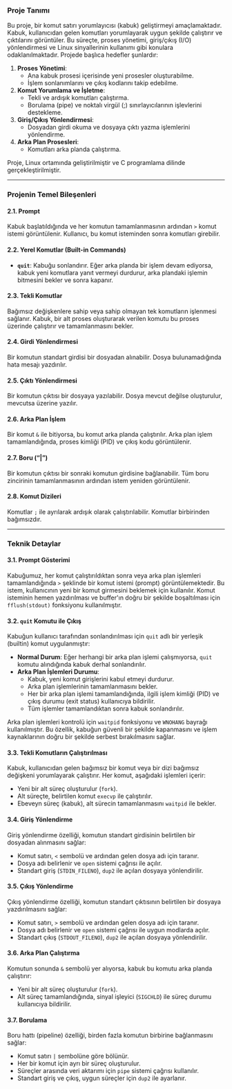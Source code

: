 ### Proje Tanımı

Bu proje, bir komut satırı yorumlayıcısı (kabuk) geliştirmeyi amaçlamaktadır. Kabuk, kullanıcıdan gelen komutları yorumlayarak uygun şekilde çalıştırır ve çıktılarını görüntüler. Bu süreçte, proses yönetimi, giriş/çıkış (I/O) yönlendirmesi ve Linux sinyallerinin kullanımı gibi konulara odaklanılmaktadır. Projede başlıca hedefler şunlardır:

1. **Proses Yönetimi**:
   - Ana kabuk prosesi içerisinde yeni prosesler oluşturabilme.
   - İşlem sonlanımlarını ve çıkış kodlarını takip edebilme.
2. **Komut Yorumlama ve İşletme**:
   - Tekli ve ardışık komutları çalıştırma.
   - Borulama (pipe) ve noktalı virgül (;) sınırlayıcılarının işlevlerini destekleme.
3. **Giriş/Çıkış Yönlendirmesi**:
   - Dosyadan girdi okuma ve dosyaya çıktı yazma işlemlerini yönlendirme.
4. **Arka Plan Prosesleri**:
   - Komutları arka planda çalıştırma.

Proje, Linux ortamında geliştirilmiştir ve C programlama dilinde gerçekleştirilmiştir.

---

### Projenin Temel Bileşenleri

#### 2.1. Prompt
Kabuk başlatıldığında ve her komutun tamamlanmasının ardından `>` komut istemi görüntülenir. Kullanıcı, bu komut isteminden sonra komutları girebilir.

#### 2.2. Yerel Komutlar (Built-in Commands)
- **`quit`**: Kabuğu sonlandırır. Eğer arka planda bir işlem devam ediyorsa, kabuk yeni komutlara yanıt vermeyi durdurur, arka plandaki işlemin bitmesini bekler ve sonra kapanır.

#### 2.3. Tekli Komutlar
Bağımsız değişkenlere sahip veya sahip olmayan tek komutların işlenmesi sağlanır. Kabuk, bir alt proses oluşturarak verilen komutu bu proses üzerinde çalıştırır ve tamamlanmasını bekler.

#### 2.4. Girdi Yönlendirmesi
Bir komutun standart girdisi bir dosyadan alınabilir. Dosya bulunamadığında hata mesajı yazdırılır.

#### 2.5. Çıktı Yönlendirmesi
Bir komutun çıktısı bir dosyaya yazılabilir. Dosya mevcut değilse oluşturulur, mevcutsa üzerine yazılır.

#### 2.6. Arka Plan İşlem
Bir komut `&` ile bitiyorsa, bu komut arka planda çalıştırılır. Arka plan işlem tamamlandığında, proses kimliği (PID) ve çıkış kodu görüntülenir.

#### 2.7. Boru (“|”)
Bir komutun çıktısı bir sonraki komutun girdisine bağlanabilir. Tüm boru zincirinin tamamlanmasının ardından istem yeniden görüntülenir.

#### 2.8. Komut Dizileri
Komutlar `;` ile ayrılarak ardışık olarak çalıştırılabilir. Komutlar birbirinden bağımsızdır.

---

### Teknik Detaylar

#### 3.1. Prompt Gösterimi
Kabuğumuz, her komut çalıştırıldıktan sonra veya arka plan işlemleri tamamlandığında `>` şeklinde bir komut istemi (prompt) görüntülemektedir. Bu istem, kullanıcının yeni bir komut girmesini beklemek için kullanılır. Komut isteminin hemen yazdırılması ve buffer'ın doğru bir şekilde boşaltılması için `fflush(stdout)` fonksiyonu kullanılmıştır.

#### 3.2. `quit` Komutu ile Çıkış
Kabuğun kullanıcı tarafından sonlandırılması için `quit` adlı bir yerleşik (builtin) komut uygulanmıştır:
- **Normal Durum**: Eğer herhangi bir arka plan işlemi çalışmıyorsa, `quit` komutu alındığında kabuk derhal sonlandırılır.
- **Arka Plan İşlemleri Durumu**:
  - Kabuk, yeni komut girişlerini kabul etmeyi durdurur.
  - Arka plan işlemlerinin tamamlanmasını bekler.
  - Her bir arka plan işlemi tamamlandığında, ilgili işlem kimliği (PID) ve çıkış durumu (exit status) kullanıcıya bildirilir.
  - Tüm işlemler tamamlandıktan sonra kabuk sonlandırılır.

Arka plan işlemleri kontrolü için `waitpid` fonksiyonu ve `WNOHANG` bayrağı kullanılmıştır. Bu özellik, kabuğun güvenli bir şekilde kapanmasını ve işlem kaynaklarının doğru bir şekilde serbest bırakılmasını sağlar.

#### 3.3. Tekli Komutların Çalıştırılması
Kabuk, kullanıcıdan gelen bağımsız bir komut veya bir dizi bağımsız değişkeni yorumlayarak çalıştırır. Her komut, aşağıdaki işlemleri içerir:
- Yeni bir alt süreç oluşturulur (`fork`).
- Alt süreçte, belirtilen komut `execvp` ile çalıştırılır.
- Ebeveyn süreç (kabuk), alt sürecin tamamlanmasını `waitpid` ile bekler.

#### 3.4. Giriş Yönlendirme
Giriş yönlendirme özelliği, komutun standart girdisinin belirtilen bir dosyadan alınmasını sağlar:
- Komut satırı, `<` sembolü ve ardından gelen dosya adı için taranır.
- Dosya adı belirlenir ve `open` sistemi çağrısı ile açılır.
- Standart giriş (`STDIN_FILENO`), `dup2` ile açılan dosyaya yönlendirilir.

#### 3.5. Çıkış Yönlendirme
Çıkış yönlendirme özelliği, komutun standart çıktısının belirtilen bir dosyaya yazdırılmasını sağlar:
- Komut satırı, `>` sembolü ve ardından gelen dosya adı için taranır.
- Dosya adı belirlenir ve `open` sistemi çağrısı ile uygun modlarda açılır.
- Standart çıkış (`STDOUT_FILENO`), `dup2` ile açılan dosyaya yönlendirilir.

#### 3.6. Arka Plan Çalıştırma
Komutun sonunda `&` sembolü yer alıyorsa, kabuk bu komutu arka planda çalıştırır:
- Yeni bir alt süreç oluşturulur (`fork`).
- Alt süreç tamamlandığında, sinyal işleyici (`SIGCHLD`) ile süreç durumu kullanıcıya bildirilir.

#### 3.7. Borulama
Boru hattı (pipeline) özelliği, birden fazla komutun birbirine bağlanmasını sağlar:
- Komut satırı `|` sembolüne göre bölünür.
- Her bir komut için ayrı bir süreç oluşturulur.
- Süreçler arasında veri aktarımı için `pipe` sistemi çağrısı kullanılır.
- Standart giriş ve çıkış, uygun süreçler için `dup2` ile ayarlanır.